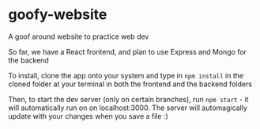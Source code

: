 # goofy-website
A goof around website to practice web dev

So far, we have a React frontend, and plan to use Express and Mongo for the backend

To install, clone the app onto your system and type in `npm install` in the cloned folder at your terminal in both the frontend and the backend folders

Then, to start the dev server (only on certain branches), run `npm start` - it will automatically run on on localhost:3000. The server will automagically update with your changes when you save a file :) 
